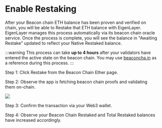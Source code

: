 # Enable Restaking

After your Beacon chain ETH balance has been proven and verified on chain, you will be able to Restake that ETH balance with EigenLayer. EigenLayer manages this process automatically via its beacon chain oracle service. Once the process is complete, you will see the balance in "Awaiting Restake" updated to reflect your Native Restaked balance.

:::warning
This process can take **up to 4 hours** after your validators have entered the active state on the beacon chain. You may use [beaconcha.in](https://beaconcha.in) as a reference during this process.
:::

Step 1: Click Restake from the Beacon Chain Ether page.

Step 2: Observe the app is fetching beacon chain proofs and validating them on-chain.

![](https://lh7-us.googleusercontent.com/TEQS3Nkjxf9NYe382VZ4UqYatO1r0QAtYvLYVmDavOhl7KkD-xyVamKulgxXVIFPe96u0VCs-gVbQ2UR7Oh-ZuktcHYP0Gfozqq2ZRFEpLhct9GXssVXf5ZZui9MmEKubqwekKrg2mPU9wZrDf8ZzPU)

Step 3: Confirm the transaction via your Web3 wallet.

Step 4: Observe your Beacon Chain Restaked and Total Restaked balances have increased accordingly.
